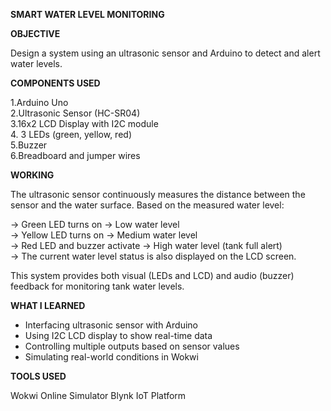 **SMART WATER LEVEL MONITORING**  

**OBJECTIVE**

Design a system using an ultrasonic sensor and Arduino to detect and alert water levels.

**COMPONENTS USED**

1.Arduino Uno  
2.Ultrasonic Sensor (HC-SR04)  
3.16x2 LCD Display with I2C module  
4. 3 LEDs (green, yellow, red)  
5.Buzzer  
6.Breadboard and jumper wires  

**WORKING**

The ultrasonic sensor continuously measures the distance between the sensor and the water surface. Based on the measured water level:

-> Green LED turns on → Low water level  
-> Yellow LED turns on → Medium water level  
-> Red LED and buzzer activate → High water level (tank full alert)  
-> The current water level status is also displayed on the LCD screen.

This system provides both visual (LEDs and LCD) and audio (buzzer) feedback for monitoring tank water levels.

**WHAT I LEARNED**

- Interfacing ultrasonic sensor with Arduino  
- Using I2C LCD display to show real-time data  
- Controlling multiple outputs based on sensor values  
- Simulating real-world conditions in Wokwi

**TOOLS USED**

Wokwi Online Simulator
Blynk IoT Platform


